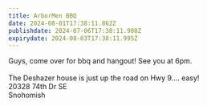 ```yaml
---
title: ArborMen BBQ
date: 2024-08-01T17:38:11.862Z
publishdate: 2024-07-06T17:38:11.908Z
expirydate: 2024-08-03T17:38:11.995Z
---
```

Guys, come over for bbq and hangout! See you at 6pm.\
\
The Deshazer house is just up the road on Hwy 9.... easy!\
20328 74th Dr SE\
Snohomish